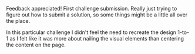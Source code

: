 Feedback appreciated! First challenge submission. Really just trying to figure out how to submit a solution, so some things might be a little all over the place.

In this particular challenge I didn't feel the need to recreate the design 1-to-1 as I felt like it was more about nailing the visual elements than centering the content on the page. 
